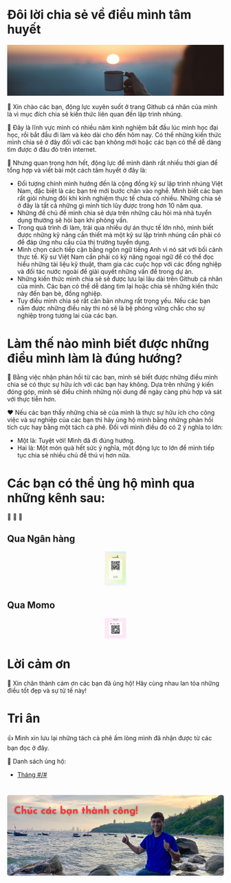 # Đôi lời chia sẻ về điều mình tâm huyết
<p align="center">
  <a href="." title="Donate me a coffee">
    <img src="/assets/images/donate-me-a-coffee.png" title="Donate me a coffee" style="width: 100vw; min-width: 200px"/>
  </a>
</p>

:loudspeaker: Xin chào các bạn, động lực xuyên suốt ở trang Github cá nhân của mình là vì mục đích chia sẻ kiến thức liên quan đến lập trình nhúng.

:rocket: Đây là lĩnh vực mình có nhiều năm kinh nghiệm bắt đầu lúc mình học đại học, rồi bắt đầu đi làm và kéo dài cho đến hôm nay. Có thể những kiến thức mình chia sẻ ở đây đối với các bạn không mới hoặc các bạn có thể dễ dàng tìm được ở đâu đó trên internet. 

:dart: Nhưng quan trọng hơn hết, động lực để mình dành rất nhiều thời gian để tổng hợp và viết bài một cách tâm huyết ở đây là:
* Đối tượng chính mình hướng đến là cộng đồng kỹ sư lập trình nhúng Việt Nam, đặc biệt là các bạn trẻ mới bước chân vào nghề. Mình biết các bạn rất giỏi nhưng đôi khi kinh nghiệm thực tế chưa có nhiều. Những chia sẻ ở đây là tất cả những gì mình tích lũy được trong hơn 10 năm qua.
* Những đề chủ đề mình chia sẻ dựa trên những câu hỏi mà nhà tuyển dụng thường sẽ hỏi bạn khi phỏng vấn.
* Trong quá trình đi làm, trải qua nhiều dự án thực tế lớn nhỏ, mình biết được những kỹ năng cần thiết mà một kỹ sư lập trình nhúng cần phải có để đáp ứng nhu cầu của thị trường tuyển dụng.
* Mình chọn cách tiếp cận bằng ngôn ngữ tiếng Anh vì nó sát với bối cảnh thực tế. Kỹ sư Việt Nam cần phải có kỹ năng ngoại ngữ để có thể đọc hiểu những tài liệu kỹ thuật, tham gia các cuộc họp với các đồng nghiệp và đối tác nước ngoài để giải quyết những vấn đề trong dự án.
* Những kiến thức mình chia sẻ sẽ được lưu lại lâu dài trên Github cá nhân của mình. Các bạn có thể dễ dàng tìm lại hoặc chia sẻ những kiến thức này đến bạn bè, đồng nghiệp.
* Tuy điều mình chia sẻ rất căn bản nhưng rất trọng yếu. Nếu các bạn nắm được những điều này thì nó sẽ là bệ phóng vững chắc cho sự nghiệp trong tương lai của các bạn.

# Làm thế nào mình biết được những điều mình làm là đúng hướng?
:incoming_envelope: Bằng việc nhận phản hồi từ các bạn, mình sẽ biết được những điều mình chia sẻ có thực sự hữu ích với các bạn hay không. Dựa trên những ý kiến đóng góp, mình sẽ điều chỉnh những nội dung để ngày càng phù hợp và sát với thực tiễn hơn.

:heart: Nếu các bạn thấy những chia sẻ của mình là thực sự hữu ích cho công việc và sự nghiệp của các bạn thì hãy ủng hộ mình bằng những phản hồi tích cực hay bằng một tách cà phê. Đối với mình điều đó có 2 ý nghĩa to lớn:
* Một là: Tuyệt vời! Mình đã đi đúng hướng.
* Hai là: Một món quà hết sức ý nghĩa, một động lực to lớn để mình tiếp tục chia sẻ nhiều chủ đề thú vị hơn nữa.

# Các bạn có thể ủng hộ mình qua những kênh sau:
:gift: :gift: :gift:
## Qua Ngân hàng
<p align="center">
  <a href="." title="Vcb">
    <img src="/assets/images/vcb.jpg" title="Vcb" style="max-width: 50px"/>
  </a>
</p>

## Qua Momo
<p align="center">
  <a href="." title="Momo">
    <img src="/assets/images/momo.jpg" title="Momo" style="max-width: 50px"/>
  </a>
</p>

# Lời cảm ơn
:pray: Xin chân thành cảm ơn các bạn đã ủng hộ! Hãy cùng nhau lan tỏa những điều tốt đẹp và sự tử tế này!

# Tri ân
:thumbsup: Mình xin lưu lại những tách cà phê ấm lòng mình đã nhận được từ các bạn đọc ở đây.

:bookmark_tabs: Danh sách ủng hộ:

* [Tháng #/#](/e/)

#
<p align="center">
  <a href="https://github.com/HoThienAi/" title="Ho Thien Ai">
    <img src="/assets/images/wish-you-success.png" title="Ho Thien Ai" style="width: 100vw; min-width: 200px"/>
  </a>
</p>